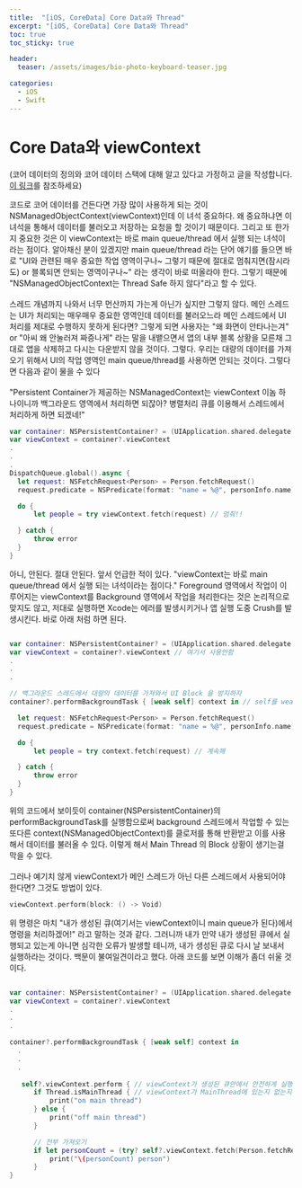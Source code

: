 ```yaml
---
title:  "[iOS, CoreData] Core Data와 Thread"
excerpt: "[iOS, CoreData] Core Data와 Thread"
toc: true
toc_sticky: true

header:
  teaser: /assets/images/bio-photo-keyboard-teaser.jpg

categories:
  - iOS
  - Swift
---
```


# Core Data와 viewContext
(코어 데이터의 정의와 코어 데이터 스택에 대해 알고 있다고 가정하고 글을 작성합니다. [이 링크](https://ronick-grammer.github.io/ios/swift/iOS-Core-Data/)를 참조하세요)

코드로 코어 데이터를 건든다면 가장 많이 사용하게 되는 것이 NSManagedObjectContext(viewContext)인데 이 녀석 중요하다. 왜 중요하냐면 이 녀석을 통해서 데이터를 불러오고 저장하는 요청을 할 것이기 때문이다.
그리고 또 한가지 중요한 것은 이 viewContext는 바로 main queue/thread 에서 실행 되는 녀석이라는 점이다. 알아채신 분이 있겠지만 main queue/thread 라는 단어 얘기를 들으면 바로 "UI와 관련된 매우 
중요한 작업 영역이구나~ 그렇기 때문에 절대로 멈춰지면(잠시라도) or 블록되면 안되는 영역이구나~" 라는 생각이 바로 떠올라야 한다. 그렇기 때문에 "NSManagedObjectContext는 Thread Safe 하지 않다"라고 할 수
있다.
<br><br>
스레드 개념까지 나와서 너무 먼산까지 가는게 아닌가 싶지만 그렇지 않다. 메인 스레드는 UI가 처리되는 매우매우 중요한 영역인데 데이터를 불러오느라 메인 스레드에서 UI 처리를 제대로 수행하지 못하게 된다면?
그렇게 되면 사용자는 "왜 화면이 안타나는겨" or "아씨 왜 안눌러져 짜증나게" 라는 말을 내뱉으면서 앱의 내부 블록 상황을 모른채 그대로 앱을 삭제하고 다시는 다운받지 않을 것이다. 그렇다. 우리는 대량의 데이터를 가져오기
위해서 UI의 작업 영역인 main queue/thread를 사용하면 안되는 것이다. 그렇다면 다음과 같이 물을 수 있다 <br><br>
"Persistent Container가 제공하는 NSManagedContext는 viewContext 이놈 하나이니까 백그라운드 영역에서 처리하면 되잖아? 병렬처리 큐를 이용해서 스레드에서 처리하게 하면 되겠네!"

```swift
var container: NSPersistentContainer? = (UIApplication.shared.delegate as? AppDelegate)?.persistentContainer
var viewContext = container?.viewContext
.
.
.
DispatchQueue.global().async {
  let request: NSFetchRequest<Person> = Person.fetchRequest()
  request.predicate = NSPredicate(format: "name = %@", personInfo.name)

  do {
      let people = try viewContext.fetch(request) // 멈춰!!

  } catch {
      throw error
  }
}
```

아니, 안된다. 절대 안된다. 앞서 언급한 적이 있다. "viewContext는 바로 main queue/thread 에서 실행 되는 녀석이라는 점이다." Foreground 영역에서 작업이 이루어지는 viewContext를 Background 영역에서
작업을 처리한다는 것은 논리적으로 맞지도 않고, 저대로 실행하면 Xcode는 에러를 발생시키거나 앱 실행 도중 Crush를 발생시킨다. 바로 아래 처럼 하면 된다.

```swift

var container: NSPersistentContainer? = (UIApplication.shared.delegate as? AppDelegate)?.persistentContainer
var viewContext = container?.viewContext // 여기서 사용안함
.
.
.

// 백그라운드 스레드에서 대량의 데이터를 가져와서 UI Block 을 방지하자
container?.performBackgroundTask { [weak self] context in // self를 weak로 캡쳐해서 참조 카운트 증가를 막자

  let request: NSFetchRequest<Person> = Person.fetchRequest()
  request.predicate = NSPredicate(format: "name = %@", personInfo.name)

  do {
      let people = try context.fetch(request) // 계속해

  } catch {
      throw error
  }
}
```

위의 코드에서 보이듯이 container(NSPersistentContainer)의 performBackgroundTask를 실행함으로써 background 스레드에서 작업할 수 있는 또다른 context(NSManagedObjectContext)를 클로저를 통해
반환받고 이를 사용해서 데이터를 불러올 수 있다. 이렇게 해서 Main Thread 의 Block 상황이 생기는걸 막을 수 있다. 
<br><br>
그러나 예기치 않게 viewContext가 메인 스레드가 아닌 다른 스레드에서 사용되어야 한다면? 그것도 방법이 있다.
<br>

```swift
viewContext.perform(block: () -> Void) 
```

위 명령은 마치 "내가 생성된 큐(여기서는 viewContext이니 main queue가 된다)에서 명령을 처리하겠어!" 라고 말하는 것과 같다. 그러니까 내가 만약 내가 생성된 큐에서 실행되고 있는게 아니면 심각한 
오류가 발생할 테니까, 내가 생성된 큐로 다시 날 보내서 실행하라는 것이다. 백문이 불여일견이라고 했다. 아래 코드를 보면 이해가 좀더 쉬울 것이다.

```swift

var container: NSPersistentContainer? = (UIApplication.shared.delegate as? AppDelegate)?.persistentContainer
var viewContext = container?.viewContext
.
.
.

container?.performBackgroundTask { [weak self] context in
  .
  .
  .
  
   self?.viewContext.perform { // viewContext가 생성된 큐안에서 안전하게 실행되는 것을 보장!
      if Thread.isMainThread { // viewContext가 MainThread에 있는지 없는지 체크해보세요
          print("on main thread")
      } else {
          print("off main thread")
      }

      // 전부 가져오기
      if let personCount = (try? self?.viewContext.fetch(Person.fetchRequest()))?.count {
          print("\(personCount) person")
      }
}
```


